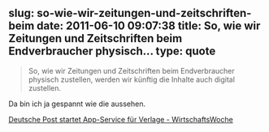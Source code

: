 slug: so-wie-wir-zeitungen-und-zeitschriften-beim
date: 2011-06-10 09:07:38
title: So, wie wir Zeitungen und Zeitschriften beim Endverbraucher physisch...
type: quote
---

> So, wie wir Zeitungen und Zeitschriften beim Endverbraucher physisch zustellen, werden wir künftig die Inhalte auch digital zustellen.

Da bin ich ja gespannt wie die aussehen.

 [Deutsche Post startet App-Service für Verlage - WirtschaftsWoche](http://www.wiwo.de/unternehmen-maerkte/deutsche-post-startet-app-service-fuer-verlage-469213/)
